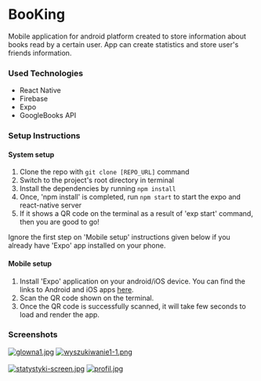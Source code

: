 # BooKing
Mobile application for android platform created to store information about books read by a certain user. App can create statistics and store user's friends information.

### Used Technologies
* React Native
* Firebase
* Expo
* GoogleBooks API

### Setup Instructions

#### System setup
1. Clone the repo with `git clone [REPO_URL]` command
2. Switch to the project's root directory in terminal
3. Install the dependencies by running `npm install`
4. Once, 'npm install' is completed, run `npm start` to start the expo and react-native server
5. If it shows a QR code on the terminal as a result of 'exp start' command, then you are good to go!

Ignore the first step on 'Mobile setup' instructions given below if you already have 'Expo' app installed on your phone.

#### Mobile setup
1. Install 'Expo' application on your android/iOS device. You can find the links to Android and iOS apps [here](https://expo.io/tools#client).
2. Scan the QR code shown on the terminal.
3. Once the QR code is successfully scanned, it will take few seconds to load and render the app.

### Screenshots
[![glowna1.jpg](https://i.postimg.cc/wvBg2rCC/glowna1.jpg)](https://postimg.cc/zL4sXxX7)
[![wyszukiwanie1-1.png](https://i.postimg.cc/9f7GMxgj/wyszukiwanie1-1.png)](https://postimg.cc/Y4t4DxwX)
<br/><br/>
[![statystyki-screen.jpg](https://i.postimg.cc/RZjgXJj4/statystyki-screen.jpg)](https://postimg.cc/Js53h0r2)
[![profil.jpg](https://i.postimg.cc/3NnLBSHc/profil.jpg)](https://postimg.cc/rRRCy9s1)
